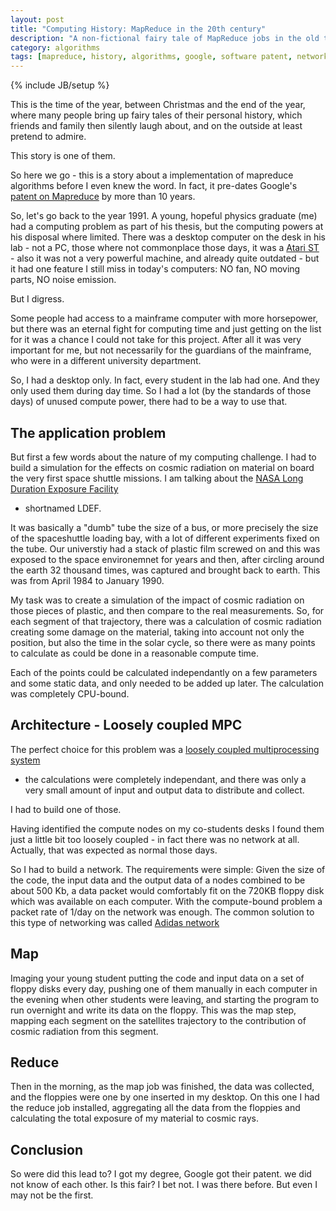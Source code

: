 ```yaml
---
layout: post
title: "Computing History: MapReduce in the 20th century"
description: "A non-fictional fairy tale of MapReduce jobs in the old times"
category: algorithms 
tags: [mapreduce, history, algorithms, google, software patent, network]
---
```

{% include JB/setup %}


This is the time of the year, between Christmas and the end of the year,
where many people bring up fairy tales of their personal history, which
friends and family then silently laugh about, and on the outside at
least pretend to admire.

This story is one of them. 

<!--more-->

So here we go - this is a story about a implementation of mapreduce
algorithms before I even knew the word. In fact, it pre-dates Google's
[patent on
Mapreduce](http://patft.uspto.gov/netacgi/nph-Parser?Sect1=PTO1&Sect2=HITOFF&d=PALL&p=1&u=/netahtml/PTO/srchnum.htm&r=1&f=G&l=50&s1=7,650,331.PN.&OS=PN/7,650,331&RS=PN/7,650,331)
by more than 10 years.


So, let's go back to the year 1991. A young, hopeful physics graduate
(me) had a computing problem as part of his thesis, but the computing
powers at his disposal where limited. There was a desktop computer on
the desk in his lab -
not a PC, those where not commonplace those days, it was a [Atari ST
](http://en.wikipedia.org/wiki/Atari_ST) - also it was not a very
powerful machine,
and already quite outdated - but it had one feature I still miss in
today's computers: NO fan, NO moving parts, NO noise emission.

But I digress.

Some people had access to a mainframe computer with more horsepower,
but there was an eternal fight for computing time and just getting on
the list for it was a chance I could not take for this project. After
all it was very important for me, but not necessarily for the guardians
of the mainframe, who were in a different university department.

So, I had a desktop only. In fact, every student in the lab had one. And
they only used them during day time. So I had a lot (by the standards
of those days) of unused compute power, there had to be a way to use that.

## The application problem

But first a few words about the nature of my computing
challenge. I had to build a simulation for the effects on cosmic
radiation on material on board the very first space shuttle
missions. I am talking about the [NASA Long Duration Exposure
Facility](http://en.wikipedia.org/wiki/Long_Duration_Exposure_Facility)
- shortnamed LDEF.

It was basically a "dumb" tube the size of a bus, or more precisely the
size of the spaceshuttle loading bay,
with a lot of different experiments fixed on the tube. Our universtiy
had a stack of plastic film screwed on and this was exposed to the space
environemnet for years and then, after circling around the earth 32
thousand times, was captured and brought back to earth. This was from
April 1984 to January 1990.

My task was to create a simulation of the impact of cosmic radiation on
those pieces of plastic, and then compare to the real measurements.
So, for each segment of that trajectory, there was a calculation of cosmic 
radiation creating some damage on the material, taking into account not 
only the position, but also the time in the solar cycle, so there were as 
many points to calculate as could be done in a reasonable compute time.

Each of the points could be calculated independantly on a few parameters
and some static data, and only needed to be added up later. The
calculation was completely CPU-bound.

## Architecture - Loosely coupled MPC

The perfect choice for this problem was a [loosely coupled multiprocessing
system](http://en.wikipedia.org/wiki/Multiprocessing#Loosely_coupled_multiprocessor_system)
- the calculations were completely independant, and there was only a
very small amount of input and output data to distribute and collect.

I had to build one of those.

Having identified the compute nodes on my co-students desks I found them
just a little bit too loosely coupled - in fact there was no network at
all. Actually, that was expected as normal those days.

So I had to build a network. The requirements were simple: Given the size
of the code, the input data and the output data of a nodes combined to
be about 500 Kb, a data packet would comfortably fit on the 720KB floppy
disk which was available on each computer. With the compute-bound
problem a packet rate of 1/day on the network was enough. The
common solution to this type of networking was called [Adidas
network](http://www.urbandictionary.com/define.php?term=Adidas+network)

## Map

Imaging your young student putting the code and input data on a set
of floppy disks every day, pushing one of them manually in each computer in
the evening when other students were leaving, and starting the program to run
overnight and write its data on the floppy. This was the map step,
mapping each segment on the satellites trajectory to the contribution
of cosmic radiation from this segment.


## Reduce

Then in the morning, as the map
job was finished, the data was collected, and the floppies were one by
one inserted in my desktop. On this one I had the reduce job installed,
aggregating all the data from the floppies and calculating the total
exposure of my material to cosmic rays.

## Conclusion

So were did this lead to? I got my degree, Google got their patent. we
did not know of each other. Is this fair? I bet not. I was there
before. But even I may not be the first.


